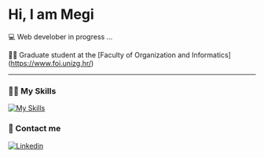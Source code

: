 # Hi, I am Megi

💻 Web develober in progress ...

👩‍🎓 Graduate student at the [Faculty of Organization and Informatics] (https://www.foi.unizg.hr/)

---

### 👩‍💻 My Skills
[![My Skills](https://skillicons.dev/icons?i=react,angular,express,nodejs,js,kotlin,cs,figma)](https://skillicons.dev)

### 📲 Contact me
<div class="display:flex">
  
[![Linkedin](https://skillicons.dev/icons?i=linkedin)](www.linkedin.com/in/mmarkovin/)
